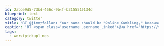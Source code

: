```yaml
---
id: 2abce9d5-73bd-466c-9b4f-b3155519134d
blueprint: text
category: twitter
title: 'RT @jimmyfallon: Your name should be "Online Gambling," because I find you highly addictive. #worstpickuplines'
caption: 'RT <span class="username username_linked">@<a href="https://twitter.com/jimmyfallon" title="Jimmy Fallon">jimmyfallon</a></span>: Your name should be "Online Gambling," because I find you highly addictive. <span class="hashtag hashtag_local">#<a href="http://tweettemp.darylchymko.ca/?tag=worstpickuplines">worstpickuplines</a>'
tags:
  - worstpickuplines
---
```

